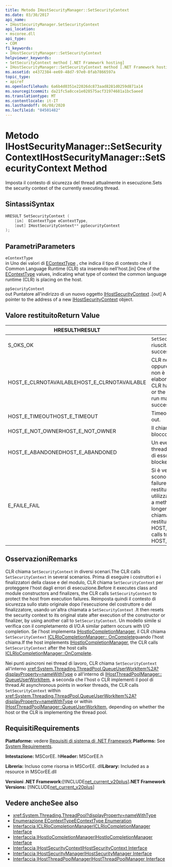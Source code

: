 ```yaml
---
title: Metodo IHostSecurityManager::SetSecurityContext
ms.date: 03/30/2017
api_name:
- IHostSecurityManager.SetSecurityContext
api_location:
- mscoree.dll
api_type:
- COM
f1_keywords:
- IHostSecurityManager::SetSecurityContext
helpviewer_keywords:
- SetSecurityContext method [.NET Framework hosting]
- IHostSecurityManager::SetSecurityContext method [.NET Framework hosting]
ms.assetid: e4372384-ee69-48d7-97e0-8fab7866597a
topic_type:
- apiref
ms.openlocfilehash: 6a6b4d0351e22026dc873aad8281d0259d871a14
ms.sourcegitcommit: da21fc5a8cce1e028575acf31974681a1bc5aeed
ms.translationtype: MT
ms.contentlocale: it-IT
ms.lasthandoff: 06/08/2020
ms.locfileid: "84501482"
---
```

# <a name="ihostsecuritymanagersetsecuritycontext-method"></a><span data-ttu-id="2fb2d-102">Metodo IHostSecurityManager::SetSecurityContext</span><span class="sxs-lookup"><span data-stu-id="2fb2d-102">IHostSecurityManager::SetSecurityContext Method</span></span>
<span data-ttu-id="2fb2d-103">Imposta il contesto di sicurezza del thread attualmente in esecuzione.</span><span class="sxs-lookup"><span data-stu-id="2fb2d-103">Sets the security context of the currently executing thread.</span></span>  
  
## <a name="syntax"></a><span data-ttu-id="2fb2d-104">Sintassi</span><span class="sxs-lookup"><span data-stu-id="2fb2d-104">Syntax</span></span>  
  
```cpp  
HRESULT SetSecurityContext (  
    [in]  EContextType eContextType,  
    [out] IHostSecurityContext** ppSecurityContext  
);  
```  
  
## <a name="parameters"></a><span data-ttu-id="2fb2d-105">Parametri</span><span class="sxs-lookup"><span data-stu-id="2fb2d-105">Parameters</span></span>  
 `eContextType`  
 <span data-ttu-id="2fb2d-106">in Uno dei valori di [EContextType](econtexttype-enumeration.md) , che indica il tipo di contesto che il Common Language Runtime (CLR) sta inserendo nell'host.</span><span class="sxs-lookup"><span data-stu-id="2fb2d-106">[in] One of the [EContextType](econtexttype-enumeration.md) values, indicating what type of context the common language runtime (CLR) is placing on the host.</span></span>  
  
 `ppSecurityContext`  
 <span data-ttu-id="2fb2d-107">out Puntatore all'indirizzo di un nuovo oggetto [IHostSecurityContext](ihostsecuritycontext-interface.md) .</span><span class="sxs-lookup"><span data-stu-id="2fb2d-107">[out] A pointer to the address of a new [IHostSecurityContext](ihostsecuritycontext-interface.md) object.</span></span>  
  
## <a name="return-value"></a><span data-ttu-id="2fb2d-108">Valore restituito</span><span class="sxs-lookup"><span data-stu-id="2fb2d-108">Return Value</span></span>  
  
|<span data-ttu-id="2fb2d-109">HRESULT</span><span class="sxs-lookup"><span data-stu-id="2fb2d-109">HRESULT</span></span>|<span data-ttu-id="2fb2d-110">Descrizione</span><span class="sxs-lookup"><span data-stu-id="2fb2d-110">Description</span></span>|  
|-------------|-----------------|  
|<span data-ttu-id="2fb2d-111">S_OK</span><span class="sxs-lookup"><span data-stu-id="2fb2d-111">S_OK</span></span>|<span data-ttu-id="2fb2d-112">`SetSecurityContext`la restituzione è riuscita.</span><span class="sxs-lookup"><span data-stu-id="2fb2d-112">`SetSecurityContext` returned successfully.</span></span>|  
|<span data-ttu-id="2fb2d-113">HOST_E_CLRNOTAVAILABLE</span><span class="sxs-lookup"><span data-stu-id="2fb2d-113">HOST_E_CLRNOTAVAILABLE</span></span>|<span data-ttu-id="2fb2d-114">CLR non è stato caricato in un processo oppure CLR si trova in uno stato in cui non è possibile eseguire codice gestito o elaborare la chiamata correttamente.</span><span class="sxs-lookup"><span data-stu-id="2fb2d-114">The CLR has not been loaded into a process, or the CLR is in a state in which it cannot run managed code or process the call successfully.</span></span>|  
|<span data-ttu-id="2fb2d-115">HOST_E_TIMEOUT</span><span class="sxs-lookup"><span data-stu-id="2fb2d-115">HOST_E_TIMEOUT</span></span>|<span data-ttu-id="2fb2d-116">Timeout della chiamata.</span><span class="sxs-lookup"><span data-stu-id="2fb2d-116">The call timed out.</span></span>|  
|<span data-ttu-id="2fb2d-117">HOST_E_NOT_OWNER</span><span class="sxs-lookup"><span data-stu-id="2fb2d-117">HOST_E_NOT_OWNER</span></span>|<span data-ttu-id="2fb2d-118">Il chiamante non è il proprietario del blocco.</span><span class="sxs-lookup"><span data-stu-id="2fb2d-118">The caller does not own the lock.</span></span>|  
|<span data-ttu-id="2fb2d-119">HOST_E_ABANDONED</span><span class="sxs-lookup"><span data-stu-id="2fb2d-119">HOST_E_ABANDONED</span></span>|<span data-ttu-id="2fb2d-120">Un evento è stato annullato mentre un thread bloccato o Fiber era in attesa su di esso.</span><span class="sxs-lookup"><span data-stu-id="2fb2d-120">An event was canceled while a blocked thread or fiber was waiting on it.</span></span>|  
|<span data-ttu-id="2fb2d-121">E_FAIL</span><span class="sxs-lookup"><span data-stu-id="2fb2d-121">E_FAIL</span></span>|<span data-ttu-id="2fb2d-122">Si è verificato un errore irreversibile sconosciuto.</span><span class="sxs-lookup"><span data-stu-id="2fb2d-122">An unknown catastrophic failure occurred.</span></span> <span data-ttu-id="2fb2d-123">Quando un metodo restituisce E_FAIL, CLR non è più utilizzabile all'interno del processo.</span><span class="sxs-lookup"><span data-stu-id="2fb2d-123">When a method returns E_FAIL, the CLR is no longer usable within the process.</span></span> <span data-ttu-id="2fb2d-124">Le chiamate successive ai metodi di hosting restituiscono HOST_E_CLRNOTAVAILABLE.</span><span class="sxs-lookup"><span data-stu-id="2fb2d-124">Subsequent calls to hosting methods return HOST_E_CLRNOTAVAILABLE.</span></span>|  
  
## <a name="remarks"></a><span data-ttu-id="2fb2d-125">Osservazioni</span><span class="sxs-lookup"><span data-stu-id="2fb2d-125">Remarks</span></span>  
 <span data-ttu-id="2fb2d-126">CLR chiama `SetSecurityContext` in diversi scenari.</span><span class="sxs-lookup"><span data-stu-id="2fb2d-126">The CLR calls `SetSecurityContext` in several scenarios.</span></span> <span data-ttu-id="2fb2d-127">Prima di eseguire i costruttori e i finalizzatori della classe e del modulo, CLR chiama `SetSecurityContext` per proteggere l'host dagli errori di esecuzione.</span><span class="sxs-lookup"><span data-stu-id="2fb2d-127">Before it executes class and module constructors and finalizers, the CLR calls `SetSecurityContext` to protect the host from execution failures.</span></span> <span data-ttu-id="2fb2d-128">Reimposta quindi il contesto di sicurezza sullo stato originale dopo l'esecuzione del costruttore o del finalizzatore, usando un'altra chiamata a `SetSecurityContext` .</span><span class="sxs-lookup"><span data-stu-id="2fb2d-128">It then resets the security context to its original state after execution of the constructor or finalizer, by using another call to `SetSecurityContext`.</span></span> <span data-ttu-id="2fb2d-129">Un modello simile si verifica con il completamento di I/O.</span><span class="sxs-lookup"><span data-stu-id="2fb2d-129">A similar pattern occurs with I/O completion.</span></span> <span data-ttu-id="2fb2d-130">Se l'host implementa [IHostIoCompletionManager](ihostiocompletionmanager-interface.md), il CLR chiama `SetSecurityContext` [ICLRIoCompletionManager:: OnComplete](iclriocompletionmanager-oncomplete-method.md)quando l'host chiama.</span><span class="sxs-lookup"><span data-stu-id="2fb2d-130">If the host implements [IHostIoCompletionManager](ihostiocompletionmanager-interface.md), the CLR calls `SetSecurityContext` after the host calls [ICLRIoCompletionManager::OnComplete](iclriocompletionmanager-oncomplete-method.md).</span></span>  
  
 <span data-ttu-id="2fb2d-131">Nei punti asincroni nei thread di lavoro, CLR chiama `SetSecurityContext` all'interno <xref:System.Threading.ThreadPool.QueueUserWorkItem%2A?displayProperty=nameWithType> o all'interno di [IHostThreadPoolManager:: QueueUserWorkItem](ihostthreadpoolmanager-queueuserworkitem-method.md), a seconda che l'host o CLR implementi il pool di thread.</span><span class="sxs-lookup"><span data-stu-id="2fb2d-131">At asynchronous points in worker threads, the CLR calls `SetSecurityContext` within <xref:System.Threading.ThreadPool.QueueUserWorkItem%2A?displayProperty=nameWithType> or within [IHostThreadPoolManager::QueueUserWorkItem](ihostthreadpoolmanager-queueuserworkitem-method.md), depending on whether the host or the CLR is implementing the thread pool.</span></span>  
  
## <a name="requirements"></a><span data-ttu-id="2fb2d-132">Requisiti</span><span class="sxs-lookup"><span data-stu-id="2fb2d-132">Requirements</span></span>  
 <span data-ttu-id="2fb2d-133">**Piattaforme:** vedere [Requisiti di sistema di .NET Framework](../../get-started/system-requirements.md).</span><span class="sxs-lookup"><span data-stu-id="2fb2d-133">**Platforms:** See [System Requirements](../../get-started/system-requirements.md).</span></span>  
  
 <span data-ttu-id="2fb2d-134">**Intestazione:** MSCorEE. h</span><span class="sxs-lookup"><span data-stu-id="2fb2d-134">**Header:** MSCorEE.h</span></span>  
  
 <span data-ttu-id="2fb2d-135">**Libreria:** Incluso come risorsa in MSCorEE. dll</span><span class="sxs-lookup"><span data-stu-id="2fb2d-135">**Library:** Included as a resource in MSCorEE.dll</span></span>  
  
 <span data-ttu-id="2fb2d-136">**Versioni .NET Framework:**[!INCLUDE[net_current_v20plus](../../../../includes/net-current-v20plus-md.md)]</span><span class="sxs-lookup"><span data-stu-id="2fb2d-136">**.NET Framework Versions:** [!INCLUDE[net_current_v20plus](../../../../includes/net-current-v20plus-md.md)]</span></span>  
  
## <a name="see-also"></a><span data-ttu-id="2fb2d-137">Vedere anche</span><span class="sxs-lookup"><span data-stu-id="2fb2d-137">See also</span></span>

- <xref:System.Threading.ThreadPool?displayProperty=nameWithType>
- [<span data-ttu-id="2fb2d-138">Enumerazione EContextType</span><span class="sxs-lookup"><span data-stu-id="2fb2d-138">EContextType Enumeration</span></span>](econtexttype-enumeration.md)
- [<span data-ttu-id="2fb2d-139">Interfaccia ICLRIoCompletionManager</span><span class="sxs-lookup"><span data-stu-id="2fb2d-139">ICLRIoCompletionManager Interface</span></span>](iclriocompletionmanager-interface.md)
- [<span data-ttu-id="2fb2d-140">Interfaccia IHostIoCompletionManager</span><span class="sxs-lookup"><span data-stu-id="2fb2d-140">IHostIoCompletionManager Interface</span></span>](ihostiocompletionmanager-interface.md)
- [<span data-ttu-id="2fb2d-141">Interfaccia IHostSecurityContext</span><span class="sxs-lookup"><span data-stu-id="2fb2d-141">IHostSecurityContext Interface</span></span>](ihostsecuritycontext-interface.md)
- [<span data-ttu-id="2fb2d-142">Interfaccia IHostSecurityManager</span><span class="sxs-lookup"><span data-stu-id="2fb2d-142">IHostSecurityManager Interface</span></span>](ihostsecuritymanager-interface.md)
- [<span data-ttu-id="2fb2d-143">Interfaccia IHostThreadPoolManager</span><span class="sxs-lookup"><span data-stu-id="2fb2d-143">IHostThreadPoolManager Interface</span></span>](ihostthreadpoolmanager-interface.md)
